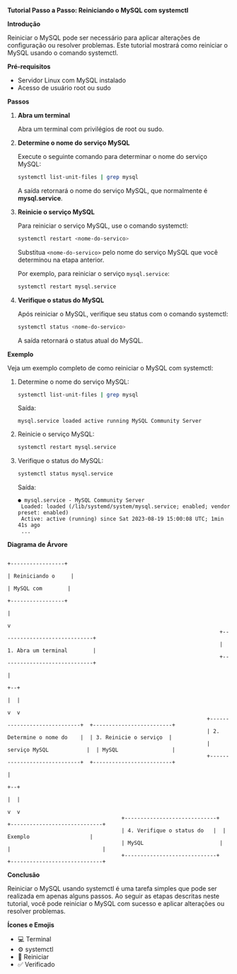 **Tutorial Passo a Passo: Reiniciando o MySQL com systemctl**

**Introdução**

Reiniciar o MySQL pode ser necessário para aplicar alterações de configuração ou resolver problemas. Este tutorial mostrará como reiniciar o MySQL usando o comando systemctl.

**Pré-requisitos**

* Servidor Linux com MySQL instalado
* Acesso de usuário root ou sudo

**Passos**

1. **Abra um terminal**

   Abra um terminal com privilégios de root ou sudo.

2. **Determine o nome do serviço MySQL**

   Execute o seguinte comando para determinar o nome do serviço MySQL:

   ```bash
   systemctl list-unit-files | grep mysql
   ```

   A saída retornará o nome do serviço MySQL, que normalmente é **mysql.service**.

3. **Reinicie o serviço MySQL**

   Para reiniciar o serviço MySQL, use o comando systemctl:

   ```bash
   systemctl restart <nome-do-servico>
   ```

   Substitua `<nome-do-servico>` pelo nome do serviço MySQL que você determinou na etapa anterior.

   Por exemplo, para reiniciar o serviço `mysql.service`:

   ```bash
   systemctl restart mysql.service
   ```

4. **Verifique o status do MySQL**

   Após reiniciar o MySQL, verifique seu status com o comando systemctl:

   ```bash
   systemctl status <nome-do-servico>
   ```

   A saída retornará o status atual do MySQL.

**Exemplo**

Veja um exemplo completo de como reiniciar o MySQL com systemctl:

1. Determine o nome do serviço MySQL:

   ```bash
   systemctl list-unit-files | grep mysql
   ```

   Saída:

   ```
   mysql.service loaded active running MySQL Community Server
   ```

2. Reinicie o serviço MySQL:

   ```bash
   systemctl restart mysql.service
   ```

3. Verifique o status do MySQL:

   ```bash
   systemctl status mysql.service
   ```

   Saída:

   ```
   ● mysql.service - MySQL Community Server
    Loaded: loaded (/lib/systemd/system/mysql.service; enabled; vendor preset: enabled)
    Active: active (running) since Sat 2023-08-19 15:00:08 UTC; 1min 41s ago
    ...
   ```

**Diagrama de Árvore**

```
                                                                      +-----------------+
                                                                      | Reiniciando o     |
                                                                      | MySQL com        |
                                                                      +-----------------+
                                                                              |
                                                                              v
                                                                   +-----------------------------+
                                                                   | 1. Abra um terminal        |
                                                                   +-----------------------------+
                                                                              |
                                                                            +--+
                                                                            |  |
                                                                            v  v
                                                               +-----------------------------+  +-------------------------+
                                                               | 2. Determine o nome do    |  | 3. Reinicie o serviço  |
                                                               | serviço MySQL            |  | MySQL                 |
                                                               +-----------------------------+  +-------------------------+
                                                                              |
                                                                            +--+
                                                                            |  |
                                                                            v  v
                                    +-----------------------------+  +-----------------------------+
                                    | 4. Verifique o status do   |  | Exemplo                   |
                                    | MySQL                        |  |                             |
                                    +-----------------------------+  +-----------------------------+
```

**Conclusão**

Reiniciar o MySQL usando systemctl é uma tarefa simples que pode ser realizada em apenas alguns passos. Ao seguir as etapas descritas neste tutorial, você pode reiniciar o MySQL com sucesso e aplicar alterações ou resolver problemas.

**Ícones e Emojis**

* 💻 Terminal
* ⚙️ systemctl
* 🔄 Reiniciar
* ✅ Verificado